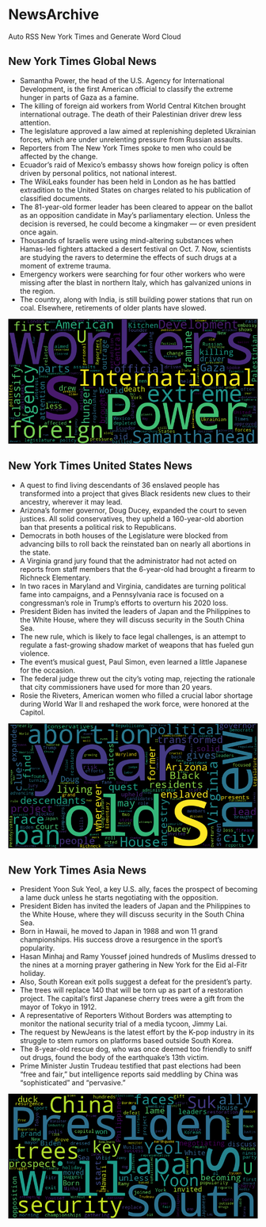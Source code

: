 # NewsArchive
Auto RSS New York Times and Generate Word Cloud

## New York Times Global News
* Samantha Power, the head of the U.S. Agency for International Development, is the first American official to classify the extreme hunger in parts of Gaza as a famine.
* The killing of foreign aid workers from World Central Kitchen brought international outrage. The death of their Palestinian driver drew less attention.
* The legislature approved a law aimed at replenishing depleted Ukrainian forces, which are under unrelenting pressure from Russian assaults.
* Reporters from The New York Times spoke to men who could be affected by the change.
* Ecuador’s raid of Mexico’s embassy shows how foreign policy is often driven by personal politics, not national interest.
* The WikiLeaks founder has been held in London as he has battled extradition to the United States on charges related to his publication of classified documents.
* The 81-year-old former leader has been cleared to appear on the ballot as an opposition candidate in May’s parliamentary election. Unless the decision is reversed, he could become a kingmaker — or even president once again.
* Thousands of Israelis were using mind-altering substances when Hamas-led fighters attacked a desert festival on Oct. 7. Now, scientists are studying the ravers to determine the effects of such drugs at a moment of extreme trauma.
* Emergency workers were searching for four other workers who were missing after the blast in northern Italy, which has galvanized unions in the region.
* The country, along with India, is still building power stations that run on coal. Elsewhere, retirements of older plants have slowed.

![Global](./global.png)
## New York Times United States News
* A quest to find living descendants of 36 enslaved people has transformed into a project that gives Black residents new clues to their ancestry, wherever it may lead.
* Arizona’s former governor, Doug Ducey, expanded the court to seven justices. All solid conservatives, they upheld a 160-year-old abortion ban that presents a political risk to Republicans.
* Democrats in both houses of the Legislature were blocked from advancing bills to roll back the reinstated ban on nearly all abortions in the state.
* A Virginia grand jury found that the administrator had not acted on reports from staff members that the 6-year-old had brought a firearm to Richneck Elementary.
* In two races in Maryland and Virginia, candidates are turning political fame into campaigns, and a Pennsylvania race is focused on a congressman’s role in Trump’s efforts to overturn his 2020 loss.
* President Biden has invited the leaders of Japan and the Philippines to the White House, where they will discuss security in the South China Sea.
* The new rule, which is likely to face legal challenges, is an attempt to regulate a fast-growing shadow market of weapons that has fueled gun violence.
* The event’s musical guest, Paul Simon, even learned a little Japanese for the occasion.
* The federal judge threw out the city’s voting map, rejecting the rationale that city commissioners have used for more than 20 years.
* Rosie the Riveters, American women who filled a crucial labor shortage during World War II and reshaped the work force, were honored at the Capitol.

![US](./usnews.png)
## New York Times Asia News
* President Yoon Suk Yeol, a key U.S. ally, faces the prospect of becoming a lame duck unless he starts negotiating with the opposition.
* President Biden has invited the leaders of Japan and the Philippines to the White House, where they will discuss security in the South China Sea.
* Born in Hawaii, he moved to Japan in 1988 and won 11 grand championships. His success drove a resurgence in the sport’s popularity.
* Hasan Minhaj and Ramy Youssef joined hundreds of Muslims dressed to the nines at a morning prayer gathering in New York for the Eid al-Fitr holiday.
* Also, South Korean exit polls suggest a defeat for the president’s party.
* The trees will replace 140 that will be torn up as part of a restoration project. The capital’s first Japanese cherry trees were a gift from the mayor of Tokyo in 1912.
* A representative of Reporters Without Borders was attempting to monitor the national security trial of a media tycoon, Jimmy Lai.
* The request by NewJeans is the latest effort by the K-pop industry in its struggle to stem rumors on platforms based outside South Korea.
* The 8-year-old rescue dog, who was once deemed too friendly to sniff out drugs, found the body of the earthquake’s 13th victim.
* Prime Minister Justin Trudeau testified that past elections had been “free and fair,” but intelligence reports said meddling by China was “sophisticated” and “pervasive.”

![Asian](./asian.png)
